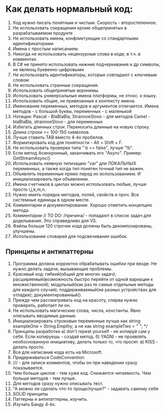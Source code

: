 # Как делать нормальный код:

1. Код нужно писать понятным и чистым. Скорость - второстепенное. 
2. Не использовать сокращения кроме общепринятых в разрабатываемом продукте
3. Не использовать имена, конфликтующие со стандартными идентификаторами
4. Имена с простым написанием.
5. Никогда не использовать нецензурные слова в коде, в т.ч. в комментах.
6. В С# не принято использовать нижние подчеркивания и др символы, не являющ буквенно-цифровыми
7. Не использовать идентификаторы, которые совпадают с ключевым словом
8. Не использовать странные сокращения. 
9. Использовать общепринятые акронимы.
10. Использовать универсальные имена платформы, не относ. к языку.
11. Использовать общие, не привязанные к контексту имена.
12. Именование переменных, методов и аргументов отличается.
    Имена методов - с большой буквы, переменных - с маленькой
13. Нотации:
    Pascal - BlaBlaBla, StrannoeSlovo - для методов
    Camel - blaBlaBla, strannoeSlovo - для переменных
14. Избегать длинных строк. Переносить длинные на новую строку.
15. Длина строки <= 100-150 символов.
16. Лучше ставить TAB вместо 4-ёх пробелов.
17. Форматировать код для понятности - Alt + Shift + F.
18. Не использовать проверки типа " b == false", лучше "!b".
19. Если метод Асинхронный, заканчивать его "Async". Пример: GetStreamAsync()
20. Использовать неявную типизацию "var" для ЛОКАЛЬНЫХ переменных, а также когда
    тип понятен
    точный тип не важен.
21. Объявлять переменные прямо перед их использованием. И инициализировать при объявлении.
22. Имена счетчиков в циклах можно использовать любые, лучше просто i,j,k,m,n.
23. Нужно иметь порядок методов, полей, свойств и проч. Все системные единицы в одном месте.
24. Комментарии и документирование. Хорошо отметить концепцию метода.
25. Комментарии // TO DO: /причина/ - попадают в список задач для доделывания. Это справедливо для VS.
26. Файлы больше 120 строчек кода должны быть декомпозированы, улучшены.
27. Использование словарей для подсвечивания ошибок.

## Принципы и антипаттерны
1. Программа должна корректно обрабатывать ошибки при вводе. Не нужно делать задачи, вызывающие проблемы.
2. Красивый код:
    гибкий(общий для многих задач);
    расширяемый(возможность быстро перейти от одной вариации к множественной);
    модульный(как раз те самые отдельные методы для каждого случая);
    поддерживаемый(на разных устройствах для отладки);
    документированный().
3. Прежде чем рассматривать код на красоту, сперва нужно проверить, работает ли он.
4. Не использовать магические слова, числа, константы. Явно описывать вводимые данные.
5. Инициализировать строковые переменные лучше как 
        string exampleOne = String.Empthy;
    а не как 
        string exampleTwo = " "; */
6. Принципы  разработки
    а) don't repeat yourself - не копируй сам у себя. Если копируешь - создай метод.
    б) YAGNI - не проявлять необоснованную инициативу, делать только то, что просят.
    в) KISS - делать просто.
7. Все для написания кода есть на Microsoft.
8. Придерживаться CodeConvention
9. /// - для записи комментов, чтобы он при наведении сразу показывается. 
10. Чем больше циклов - тем хуже код. Снижается читаемость. Чем больше методов - тем лучше.
11. Для методов сразу нужно описывать тест.
12. "А можно ли сделать что-то проще/лучше?" - задавать самому себе
13. SOLID принципы
14. Паттерны и антипаттерны, изучить.
15. Изучать Банду 4-ёх. 




